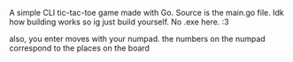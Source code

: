 A simple CLI tic-tac-toe game made with Go. Source is the main.go file. Idk how building works so ig just build yourself. No .exe here.
:3



also, you enter moves with your numpad. the numbers on the numpad correspond to the places on the board
